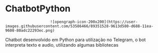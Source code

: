 # ChatbotPython
                        ![opengraph-icon-200x200](https://user-images.githubusercontent.com/53586466/89351528-9613d580-d688-11ea-9600-80adc22293ec.png)
Chatbot desenvolvido em Python para utilização no Telegram, o bot interpreta texto e audio, utilizando algumas bibliotecas
